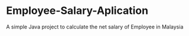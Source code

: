 # Employee-Salary-Aplication
A simple Java project to calculate the net salary of Employee in Malaysia
